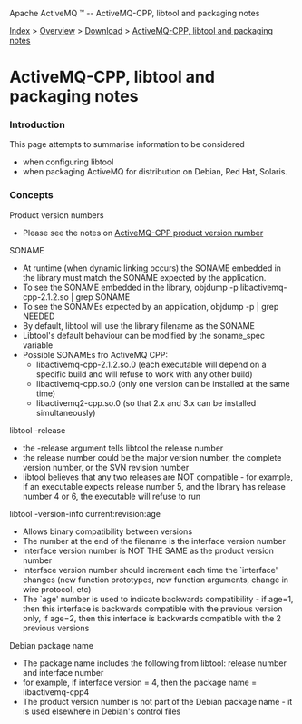 Apache ActiveMQ ™ -- ActiveMQ-CPP, libtool and packaging notes 

[Index](index.html) > [Overview](overview.html) > [Download](download.html) > [ActiveMQ-CPP, libtool and packaging notes](activemq-cpp-libtool-and-packaging-notes.html)

ActiveMQ-CPP, libtool and packaging notes
=========================================

### Introduction

This page attempts to summarise information to be considered

*   when configuring libtool
*   when packaging ActiveMQ for distribution on Debian, Red Hat, Solaris.

### Concepts

Product version numbers

*   Please see the notes on [ActiveMQ-CPP product version number](activemq-cpp-product-version-number.html)

SONAME

*   At runtime (when dynamic linking occurs) the SONAME embedded in the library must match the SONAME expected by the application.
*   To see the SONAME embedded in the library, objdump -p libactivemq-cpp-2.1.2.so | grep SONAME
*   To see the SONAMEs expected by an application, objdump -p | grep NEEDED
*   By default, libtool will use the library filename as the SONAME
*   Libtool's default behaviour can be modified by the soname_spec variable
*   Possible SONAMEs fro ActiveMQ CPP:
    *   libactivemq-cpp-2.1.2.so.0 (each executable will depend on a specific build and will refuse to work with any other build)
    *   libactivemq-cpp.so.0 (only one version can be installed at the same time)
    *   libactivemq2-cpp.so.0 (so that 2.x and 3.x can be installed simultaneously)

libtool -release

*   the -release argument tells libtool the release number
*   the release number could be the major version number, the complete version number, or the SVN revision number
*   libtool believes that any two releases are NOT compatible - for example, if an executable expects release number 5, and the library has release number 4 or 6, the executable will refuse to run

libtool -version-info current:revision:age

*   Allows binary compatibility between versions
*   The number at the end of the filename is the interface version number
*   Interface version number is NOT THE SAME as the product version number
*   Interface version number should increment each time the `interface' changes (new function prototypes, new function arguments, change in wire protocol, etc)
*   The `age' number is used to indicate backwards compatibility - if age=1, then this interface is backwards compatible with the previous version only, if age=2, then this interface is backwards compatible with the 2 previous versions

Debian package name

*   The package name includes the following from libtool: release number and interface number
*   for example, if interface version = 4, then the package name = libactivemq-cpp4
*   The product version number is not part of the Debian package name - it is used elsewhere in Debian's control files

